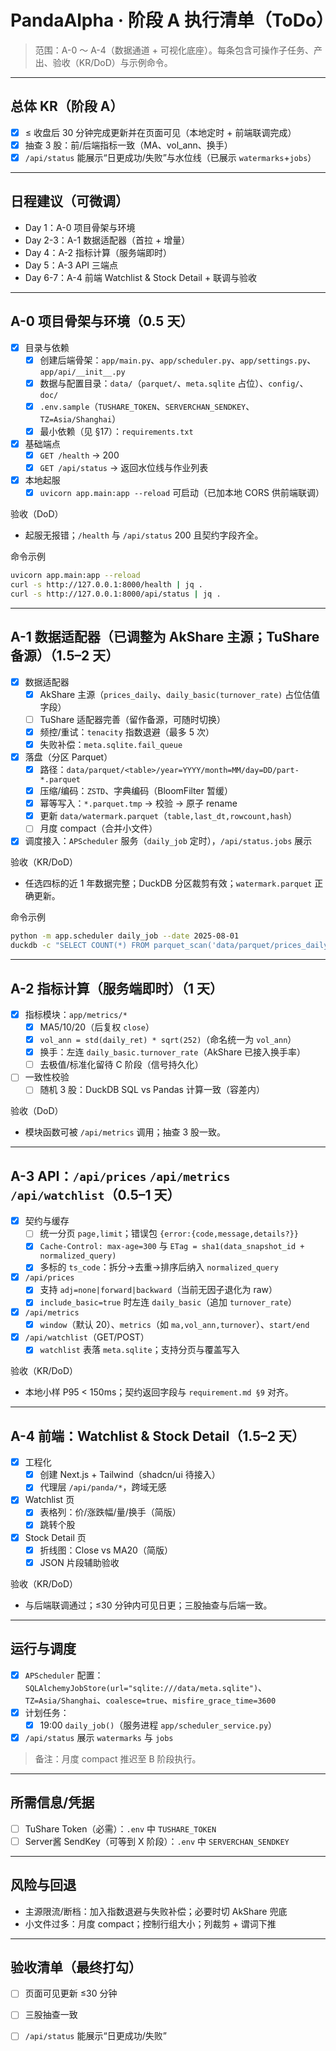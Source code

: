 # PandaAlpha · 阶段 A 执行清单（ToDo）

> 范围：A-0 ～ A-4（数据通道 + 可视化底座）。每条包含可操作子任务、产出、验收（KR/DoD）与示例命令。

---

## 总体 KR（阶段 A）

- [x] ≤ 收盘后 30 分钟完成更新并在页面可见（本地定时 + 前端联调完成）
- [x] 抽查 3 股：前/后端指标一致（MA、vol_ann、换手）
- [x] `/api/status` 能展示“日更成功/失败”与水位线（已展示 `watermarks`+`jobs`）

---

## 日程建议（可微调）

- Day 1：A-0 项目骨架与环境
- Day 2-3：A-1 数据适配器（首拉 + 增量）
- Day 4：A-2 指标计算（服务端即时）
- Day 5：A-3 API 三端点
- Day 6-7：A-4 前端 Watchlist & Stock Detail + 联调与验收

---

## A-0 项目骨架与环境（0.5 天）

- [x] 目录与依赖
  - [x] 创建后端骨架：`app/main.py`、`app/scheduler.py`、`app/settings.py`、`app/api/__init__.py`
  - [x] 数据与配置目录：`data/`（`parquet/`、`meta.sqlite` 占位）、`config/`、`doc/`
  - [x] `.env.sample`（`TUSHARE_TOKEN`、`SERVERCHAN_SENDKEY`、`TZ=Asia/Shanghai`）
  - [x] 最小依赖（见 §17）：`requirements.txt`
- [x] 基础端点
  - [x] `GET /health` → 200
  - [x] `GET /api/status` → 返回水位线与作业列表
- [x] 本地起服
  - [x] `uvicorn app.main:app --reload` 可启动（已加本地 CORS 供前端联调）

验收（DoD）
- 起服无报错；`/health` 与 `/api/status` 200 且契约字段齐全。

命令示例
```bash
uvicorn app.main:app --reload
curl -s http://127.0.0.1:8000/health | jq .
curl -s http://127.0.0.1:8000/api/status | jq .
```

---

## A-1 数据适配器（已调整为 AkShare 主源；TuShare 备源）（1.5–2 天）

- [x] 数据适配器
  - [x] AkShare 主源（`prices_daily`、`daily_basic(turnover_rate)` 占位估值字段）
  - [ ] TuShare 适配器完善（留作备源，可随时切换）
  - [x] 频控/重试：`tenacity` 指数退避（最多 5 次）
  - [x] 失败补偿：`meta.sqlite.fail_queue`
- [x] 落盘（分区 Parquet）
  - [x] 路径：`data/parquet/<table>/year=YYYY/month=MM/day=DD/part-*.parquet`
  - [x] 压缩/编码：`ZSTD`、字典编码（BloomFilter 暂缓）
  - [x] 幂等写入：`*.parquet.tmp` → 校验 → 原子 rename
  - [x] 更新 `data/watermark.parquet`（`table,last_dt,rowcount,hash`）
  - [ ] 月度 compact（合并小文件）
- [x] 调度接入：`APScheduler` 服务（`daily_job` 定时），`/api/status.jobs` 展示

验收（KR/DoD）
- 任选四标的近 1 年数据完整；DuckDB 分区裁剪有效；`watermark.parquet` 正确更新。

命令示例
```bash
python -m app.scheduler daily_job --date 2025-08-01
duckdb -c "SELECT COUNT(*) FROM parquet_scan('data/parquet/prices_daily/year=2025/**') WHERE month=8;" | cat
```

---

## A-2 指标计算（服务端即时）（1 天）

- [x] 指标模块：`app/metrics/*`
  - [x] MA5/10/20（后复权 `close`）
  - [x] `vol_ann = std(daily_ret) * sqrt(252)`（命名统一为 `vol_ann`）
  - [x] 换手：左连 `daily_basic.turnover_rate`（AkShare 已接入换手率）
  - [ ] 去极值/标准化留待 C 阶段（信号持久化）
- [ ] 一致性校验
  - [ ] 随机 3 股：DuckDB SQL vs Pandas 计算一致（容差内）

验收（DoD）
- 模块函数可被 `/api/metrics` 调用；抽查 3 股一致。

---

## A-3 API：`/api/prices` `/api/metrics` `/api/watchlist`（0.5–1 天）

- [x] 契约与缓存
  - [ ] 统一分页 `page,limit`；错误包 `{error:{code,message,details?}}`
  - [x] `Cache-Control: max-age=300` 与 `ETag = sha1(data_snapshot_id + normalized_query)`
  - [x] 多标的 `ts_code`：拆分→去重→排序后纳入 `normalized_query`
- [x] `/api/prices`
  - [x] 支持 `adj=none|forward|backward`（当前无因子退化为 raw）
  - [x] `include_basic=true` 时左连 `daily_basic`（追加 `turnover_rate`）
- [x] `/api/metrics`
  - [x] `window`（默认 20）、`metrics`（如 `ma,vol_ann,turnover`）、`start/end`
- [x] `/api/watchlist`（GET/POST）
  - [x] `watchlist` 表落 `meta.sqlite`；支持分页与覆盖写入

验收（KR/DoD）
- 本地小样 P95 < 150ms；契约返回字段与 `requirement.md §9` 对齐。

---

## A-4 前端：Watchlist & Stock Detail（1.5–2 天）

- [x] 工程化
  - [x] 创建 Next.js + Tailwind（shadcn/ui 待接入）
  - [x] 代理层 `/api/panda/*`，跨域无感
- [x] Watchlist 页
  - [x] 表格列：价/涨跌幅/量/换手（简版）
  - [x] 跳转个股
- [x] Stock Detail 页
  - [x] 折线图：Close vs MA20（简版）
  - [x] JSON 片段辅助验收

验收（KR/DoD）
- 与后端联调通过；≤30 分钟内可见日更；三股抽查与后端一致。

---

## 运行与调度

- [x] `APScheduler` 配置：`SQLAlchemyJobStore(url="sqlite:///data/meta.sqlite")`、`TZ=Asia/Shanghai`、`coalesce=true`、`misfire_grace_time=3600`
- [x] 计划任务：
  - [x] 19:00 `daily_job()`（服务进程 `app/scheduler_service.py`）
- [x] `/api/status` 展示 `watermarks` 与 `jobs`

> 备注：月度 compact 推迟至 B 阶段执行。

---

## 所需信息/凭据

- [ ] TuShare Token（必需）：`.env` 中 `TUSHARE_TOKEN`
- [ ] Server酱 SendKey（可等到 X 阶段）：`.env` 中 `SERVERCHAN_SENDKEY`

---

## 风险与回退

- 主源限流/断档：加入指数退避与失败补偿；必要时切 AkShare 兜底
- 小文件过多：月度 compact；控制行组大小；列裁剪 + 谓词下推

---

## 验收清单（最终打勾）

- [ ] 页面可见更新 ≤30 分钟
- [ ] 三股抽查一致
- [ ] `/api/status` 能展示“日更成功/失败”



